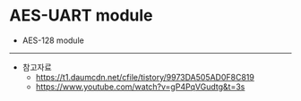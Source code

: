 # AES-UART module
  * AES-128 module
  ---  
  - 참고자료
    - https://t1.daumcdn.net/cfile/tistory/9973DA505AD0F8C819
    - https://www.youtube.com/watch?v=gP4PqVGudtg&t=3s
